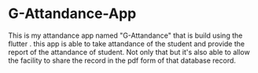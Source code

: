 # G-Attandance-App
This is my attandance app named  "G-Attandance" that is build using the flutter . this app is able to take attandance of the student  and provide the report of the attandance of student. Not only that but it's also able to allow  the facility to share the record in the pdf form of that database record.
